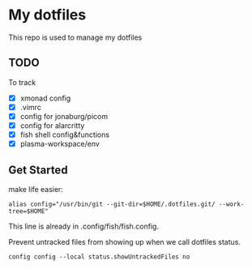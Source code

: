 # My dotfiles

This repo is used to manage my dotfiles

## TODO

To track
* [x] xmonad config
* [x] .vimrc
* [x] config for jonaburg/picom
* [x] config for alarcritty
* [x] fish shell config&functions
* [x] plasma-workspace/env

## Get Started

make life easier:
```
alias config="/usr/bin/git --git-dir=$HOME/.dotfiles.git/ --work-tree=$HOME"
```
This line is already in .config/fish/fish.config.

Prevent untracked files from showing up when we call dotfiles status.
```
config config --local status.showUntrackedFiles no
```
